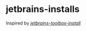 # jetbrains-installs

Inspired by [_jetbrains-toolbox-install_](https://github.com/nagygergo/jetbrains-toolbox-install)